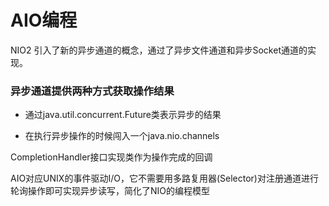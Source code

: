 # AIO编程

NIO2 引入了新的异步通道的概念，通过了异步文件通道和异步Socket通道的实现。

### 异步通道提供两种方式获取操作结果

- 通过java.util.concurrent.Future类表示异步的结果

- 在执行异步操作的时候闯入一个java.nio.channels

CompletionHandler接口实现类作为操作完成的回调

AIO对应UNIX的事件驱动I/O，它不需要用多路复用器(Selector)对注册通道进行轮询操作即可实现异步读写，简化了NIO的编程模型



